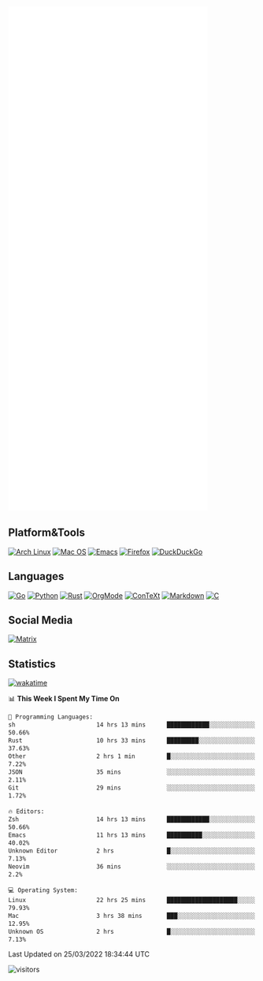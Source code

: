 ![Metrics](https://github.com/SteamedFish/SteamedFish/blob/master/github-metrics.svg)

## Platform&Tools

[![Arch Linux](https://img.shields.io/badge/ArchLinux-1793D1?logo=arch-linux&logoColor=fff&style=flat-square)](https://archlinux.org/)
[![Mac OS](https://img.shields.io/badge/MacOS-000000?style=flat-square&logo=macos&logoColor=F0F0F0)](https://www.apple.com/macos/)
[![Emacs](https://img.shields.io/badge/Emacs-%237F5AB6.svg?&style=flat-square&logo=gnu-emacs&logoColor=white)](https://www.gnu.org/software/emacs/)
[![Firefox](https://img.shields.io/badge/Firefox-FF7139?style=flat-square&logo=Firefox-Browser&logoColor=white)](https://firefox.com/)
[![DuckDuckGo](https://img.shields.io/badge/DuckDuckGo-DE5833?style=flat-square&logo=DuckDuckGo&logoColor=white)](https://duckduckgo.com/)

## Languages

[![Go](https://img.shields.io/badge/Golang-%2300ADD8.svg?style=flat-square&logo=go&logoColor=white)](https://golang.org/)
[![Python](https://img.shields.io/badge/Python-3670A0?style=flat-square&logo=python&logoColor=ffdd54)](https://www.python.org/)
[![Rust](https://img.shields.io/badge/Rust-%23000000.svg?style=flat-square&logo=rust&logoColor=white)](https://www.rust-lang.org/)
[![OrgMode](https://img.shields.io/badge/OrgMode-%23000000.svg?style=flat-square&logo=org&logoColor=white)](https://orgmode.org/)
[![ConTeXt](https://img.shields.io/badge/ConTeXt-%23008080.svg?style=flat-square&logo=latex&logoColor=white)](https://contextgarden.net/)
[![Markdown](https://img.shields.io/badge/MarkDown-%23000000.svg?style=flat-square&logo=markdown&logoColor=white)](https://daringfireball.net/projects/markdown/)
[![C](https://img.shields.io/badge/C-%2300599C.svg?style=flat-square&logo=c&logoColor=white)](https://www.iso.org/standard/74528.html)

## Social Media

[![Matrix](https://img.shields.io/badge/SteamedFish-2CA5E0?style=social&logo=matrix&logoColor=black)](https://matrix.to/#/@i:steamedfish.org)

## Statistics
[![wakatime](https://wakatime.com/badge/user/168280d6-fcf2-4b4f-ad3a-dc4612f35b38.svg)](https://wakatime.com/@168280d6-fcf2-4b4f-ad3a-dc4612f35b38)

<!--START_SECTION:waka-->
📊 **This Week I Spent My Time On** 

```text
💬 Programming Languages: 
sh                       14 hrs 13 mins      ████████████░░░░░░░░░░░░░   50.66% 
Rust                     10 hrs 33 mins      █████████░░░░░░░░░░░░░░░░   37.63% 
Other                    2 hrs 1 min         █░░░░░░░░░░░░░░░░░░░░░░░░   7.22% 
JSON                     35 mins             ░░░░░░░░░░░░░░░░░░░░░░░░░   2.11% 
Git                      29 mins             ░░░░░░░░░░░░░░░░░░░░░░░░░   1.72%

🔥 Editors: 
Zsh                      14 hrs 13 mins      ████████████░░░░░░░░░░░░░   50.66% 
Emacs                    11 hrs 13 mins      ██████████░░░░░░░░░░░░░░░   40.02% 
Unknown Editor           2 hrs               █░░░░░░░░░░░░░░░░░░░░░░░░   7.13% 
Neovim                   36 mins             ░░░░░░░░░░░░░░░░░░░░░░░░░   2.2%

💻 Operating System: 
Linux                    22 hrs 25 mins      ████████████████████░░░░░   79.93% 
Mac                      3 hrs 38 mins       ███░░░░░░░░░░░░░░░░░░░░░░   12.95% 
Unknown OS               2 hrs               █░░░░░░░░░░░░░░░░░░░░░░░░   7.13%

```


 Last Updated on 25/03/2022 18:34:44 UTC
<!--END_SECTION:waka-->

![visitors](https://visitor-badge.laobi.icu/badge?page_id=SteamedFish.SteamedFish)

